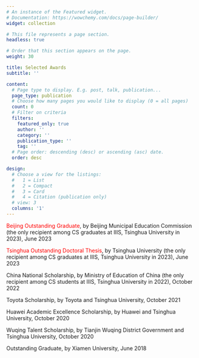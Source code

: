 ```yaml
---
# An instance of the Featured widget.
# Documentation: https://wowchemy.com/docs/page-builder/
widget: collection

# This file represents a page section.
headless: true

# Order that this section appears on the page.
weight: 30

title: Selected Awards
subtitle: ''

content:
  # Page type to display. E.g. post, talk, publication...
  page_type: publication
  # Choose how many pages you would like to display (0 = all pages)
  count: 0
  # Filter on criteria
  filters:
    featured_only: true
    author: ''
    category: ''
    publication_type: ''
    tag: ''
  # Page order: descending (desc) or ascending (asc) date.
  order: desc

design:
  # Choose a view for the listings:
  #   1 = List
  #   2 = Compact
  #   3 = Card
  #   4 = Citation (publication only)
  # view: 3
  columns: '1'
---
```


<font color='red'>Beijing Outstanding Graduate</font>, by Beijing Municipal Education Commission (the only recipient among CS graduates at IIIS, Tsinghua University in 2023), June 2023

<font color='red'>Tsinghua Outstanding Doctoral Thesis</font>, by Tsinghua University (the only recipient among CS graduates at IIIS, Tsinghua University in 2023), June 2023

China National Scholarship, by Ministry of Education of China (the only recipient among CS students at IIIS, Tsinghua University in 2022), October 2022

Toyota Scholarship, by Toyota and Tsinghua University, October 2021

Huawei Academic Excellence Scholarship, by Huawei and Tsinghua University, October 2020

Wuqing Talent Scholarship, by Tianjin Wuqing District Government and Tsinghua University, October 2020

Outstanding Graduate, by Xiamen University, June 2018

<!-- Academic Excellence Scholarship, by Xiamen University, October 2017, 2015

Tan Chong International Scolarship, by Tan Chong International Limited and Xiamen University, April 2016

Dean’s List in School of Informatics, by Xiamen University, October 2018, 2017, 2016 -->
